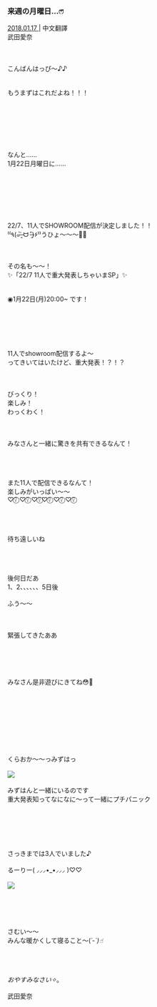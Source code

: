 ### 来週の月曜日…ෆ̈
<a target="_blank" rel="noreferrer noopener" href="http://blog.nanabunnonijyuuni.com/s/n227/diary/detail/327?ima=3212&cd=blog">2018.01.17 </a>| 中文翻譯<a target="_blank" rel="noreferrer noopener" href=""></a><br>
武田愛奈<br><br><br><br>
こんばんはっぴ〜♪♪<br><br><br>
もうまずはこれだよね！！！<br><br><br><br><br><br><br><br>
なんと……<br>
1月22日月曜日に……<br><br><br><br><br><br><br><br>
22/7、11人でSHOWROOM配信が決定しました！！<br>
⁽⁽٩(๑˃̶͈̀ ᗨ ˂̶͈́)۶⁾⁾うひょ〜〜〜💓💓<br><br><br><br>
その名も〜〜！<br>
✨「22/7 11人で重大発表しちゃいまSP」✨<br><br><br>
 ◉1月22日(月)20:00~ です！<br><br><br><br><br><br><br>
11人でshowroom配信するよ〜<br>
ってきいてはいたけど、重大発表！？！？<br><br><br><br>
びっくり！<br>
楽しみ！<br>
わっくわく！<br><br><br><br>
みなさんと一緒に驚きを共有できるなんて！<br><br><br><br><br>
また11人で配信できるなんて！<br>
楽しみがいっぱい〜〜<br>
♡︎⍢⃝︎ ♡︎⍢⃝︎ ♡︎⍢⃝︎♡︎⍢⃝︎ ♡︎⍢⃝︎ ♡︎⍢⃝︎<br><br><br><br><br>
待ち遠しいね<br><br><br><br><br>
後何日だあ<br>
1、2、、、、、、5日後<br><br>
ふう〜〜<br><br><br><br>
緊張してきたああ<br><br><br><br><br><br>
みなさん是非遊びにきてね😳🐾<br><br><br><br><br><br><br><br><br><br>
くらおか〜〜っみずはっ<br><br>
<img src="../../../../../Album/Backup/Blog/Aina/Jan2018/20180117_2_Blog_Aina_#1.jpg"><br><br>
みずはんと一緒にいるのです<br>
重大発表知ってなになに〜って一緒にプチパニック<br><br><br><br><br><br><br>
さっきまでは3人でいました♪<br><br>
るーりー( ⸝⸝⸝•_•⸝⸝⸝ )♡︎♡︎<br><br>
<img src="../../../../../Album/Backup/Blog/Aina/Jan2018/20180117_2_Blog_Aina_#2.jpg"><br><br><br><br><br><br>
さむい〜〜<br>
みんな暖かくして寝ること〜(*´-`)☝︎<br><br><br><br><br>
おやすみなさい✧︎*。<br><br>
武田愛奈
